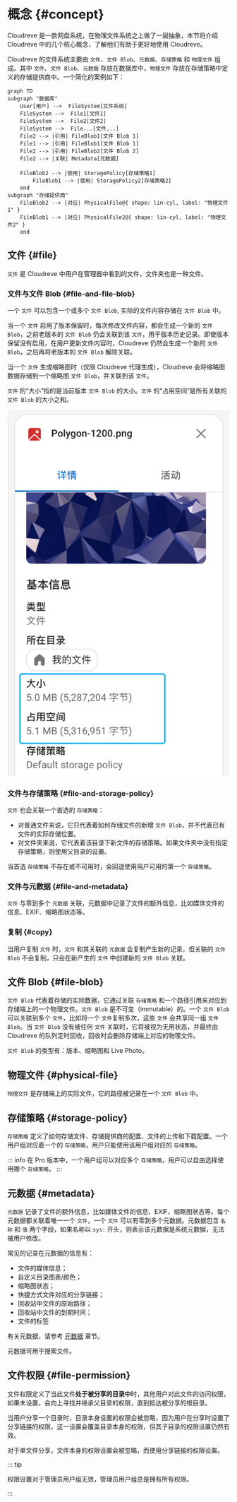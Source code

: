 # 概念 {#concept}

Cloudreve 是一款网盘系统，在物理文件系统之上做了一层抽象，本节将介绍 Cloudreve 中的几个核心概念，了解他们有助于更好地使用 Cloudreve。

Cloudreve 的文件系统主要由 `文件`、`文件 Blob`、`元数据`、`存储策略` 和 `物理文件` 组成。其中 `文件`、`文件 Blob`、`元数据` 存放在数据库中，`物理文件` 存放在存储策略中定义的存储提供商中。一个简化的案例如下：

```mermaid
graph TD
subgraph "数据库"
    User[用户] -->  FileSystem[文件系统]
    FileSystem -->  File1[文件1]
    FileSystem -->  File2[文件2]
    FileSystem -->  File...[文件...]
    File2 --> |引用| FileBlob1[文件 Blob 1]
    File1 --> |引用| FileBlob1[文件 Blob 1]
    File2 --> |引用| FileBlob2[文件 Blob 2]
    File2 --> |关联| Metadata[元数据]

    FileBlob2 --> |使用| StoragePolicy[存储策略1]
        FileBlob1 --> |使用| StoragePolicy2[存储策略2]
    end
subgraph "存储提供商"
    FileBlob2 --> |对应| PhysicalFile@{ shape: lin-cyl, label: "物理文件1" }
    FileBlob1 --> |对应| PhysicalFile2@{ shape: lin-cyl, label: "物理文件2" }
    end

```

## 文件 {#file}

`文件` 是 Cloudreve 中用户在管理器中看到的文件，文件夹也是一种文件。

### 文件与文件 Blob {#file-and-file-blob}

一个 `文件` 可以包含一个或多个 `文件 Blob`, 实际的文件内容存储在 `文件 Blob` 中。

当一个 `文件` 启用了版本保留时，每次修改文件内容，都会生成一个新的 `文件 Blob`，之前老版本的 `文件 Blob` 仍会关联到该 `文件`，用于版本历史记录。即使版本保留没有启用，在用户更新文件内容时，Cloudreve 仍然会生成一个新的 `文件 Blob`，之后再将老版本的 `文件 Blob` 解除关联。

当一个 `文件` 生成缩略图时（仅限 Cloudreve 代理生成），Cloudreve 会将缩略图数据存储到一个缩略图 `文件 Blob`，并关联到该 `文件`。

`文件` 的“大小”指的是当前版本 `文件 Blob` 的大小。`文件` 的“占用空间”是所有关联的 `文件 Blob` 的大小之和。

![文件大小](./images/file-size.png)

### 文件与存储策略 {#file-and-storage-policy}

`文件` 也会关联一个首选的 `存储策略`：

- 对普通文件来说，它只代表着如何存储文件的新增 `文件 Blob`，并不代表已有文件的实际存储位置。
- 对文件夹来说，它代表着该目录下新文件的存储策略。如果文件夹中没有指定存储策略，则使用父目录的设置。

当首选 `存储策略` 不存在或不可用时，会回退使用用户可用的第一个 `存储策略`。

### 文件与元数据 {#file-and-metadata}

`文件` 与零到多个 `元数据` 关联，元数据中记录了文件的额外信息，比如媒体文件的信息、EXIF、缩略图状态等。

### 复制 {#copy}

当用户复制 `文件` 时，`文件` 和其关联的 `元数据` 会复制产生新的记录，但关联的 `文件 Blob` 不会复制，只会在新产生的 `文件` 中创建新的 `文件 Blob` 关联。

## 文件 Blob {#file-blob}

`文件 Blob` 代表着存储的实际数据，它通过关联 `存储策略` 和一个路径引用来对应到存储端上的一个物理文件。`文件 Blob` 是不可变（immutable）的。一个 `文件 Blob` 可以关联到多个 `文件`，比如将一个 `文件`复制多次，这些 `文件` 会共享同一组 `文件 Blob`。当 `文件 Blob` 没有被任何 `文件` 关联时，它将被视为无用状态，并最终由 Cloudreve 的队列定时回收，回收时会删除存储端上对应的物理文件。

`文件 Blob` 的类型有：版本、缩略图和 Live Photo。

## 物理文件 {#physical-file}

`物理文件` 是存储端上的实际文件，它的路径被记录在一个 `文件 Blob` 中。

## 存储策略 {#storage-policy}

`存储策略` 定义了如何存储文件、存储提供商的配置、文件的上传和下载配置。一个用户组对应着一个的 `存储策略`，用户只能使用该用户组对应的 `存储策略`。

::: info <Badge type="tip" text="Pro" />
在 Pro 版本中，一个用户组可以对应多个 `存储策略`，用户可以自由选择使用哪个 `存储策略`。
:::

## 元数据 {#metadata}

`元数据` 记录了文件的额外信息，比如媒体文件的信息、EXIF、缩略图状态等。每个元数据都关联着唯一一个 `文件`，一个 `文件` 可以有零到多个元数据。元数据包含 `名称` 和 `值` 两个字段，如果名称以 `sys:` 开头，则表示该元数据是系统元数据，无法被用户修改。

常见的记录在元数据的信息有：

- 文件的媒体信息；
- 自定义目录图表/颜色；
- 缩略图状态；
- 快捷方式文件对应的分享链接；
- 回收站中文件的原始路径；
- 回收站中文件的到期时间；
- 文件的标签

有关元数据，请参考 [元数据](../api/metadata) 章节。

元数据可用于搜索文件。

## 文件权限 {#file-permission}

文件权限定义了当此文件**处于被分享的目录中**时，其他用户对此文件的访问权限，如果未设置，会向上寻找并继承父目录的权限，直到抵达被分享的根目录。

当用户分享一个目录时，目录本身设置的权限会被忽略，因为用户在分享时设置了分享链接的权限，这一设置会覆盖目录本身的权限，但其子目录的权限设置仍然有效。

对于单文件分享，文件本身的权限设置会被忽略，而使用分享链接的权限设置。

::: tip

权限设置对于管理员用户组无效，管理员用户组总是拥有所有权限。

:::
